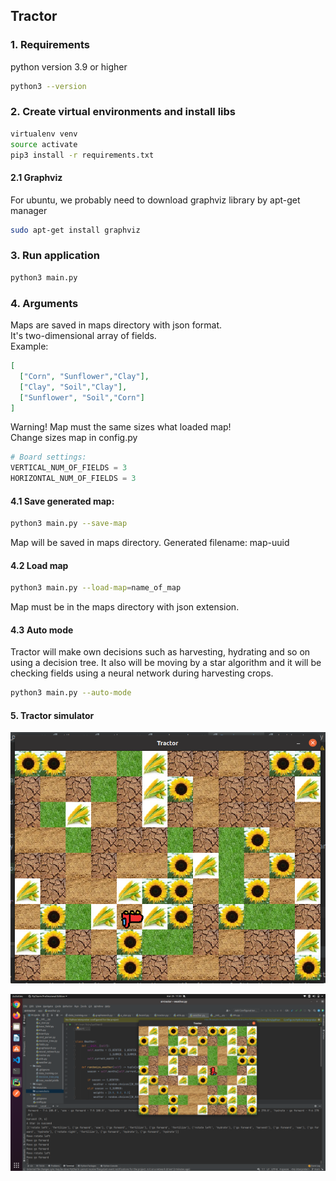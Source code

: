 ## Tractor
### 1. Requirements
python version 3.9 or higher
```bash
python3 --version
```
### 2. Create virtual environments and install libs
```bash
virtualenv venv
source activate
pip3 install -r requirements.txt
```
#### 2.1 Graphviz
For ubuntu, we probably need to download graphviz library by apt-get manager
```bash
sudo apt-get install graphviz
```

### 3. Run application
```bash
python3 main.py
```

### 4. Arguments
Maps are saved in maps directory with json format.\
It's two-dimensional array of fields. \
Example: 
```json
[
  ["Corn", "Sunflower","Clay"],
  ["Clay", "Soil","Clay"],
  ["Sunflower", "Soil","Corn"]
]
```
Warning!
Map must the same sizes what loaded map!\
Change sizes map in config.py
```python
# Board settings:
VERTICAL_NUM_OF_FIELDS = 3
HORIZONTAL_NUM_OF_FIELDS = 3
```

#### 4.1 Save generated map:
```bash
python3 main.py --save-map
```
Map will be saved in maps directory. 
Generated filename: map-uuid

#### 4.2 Load map
```bash
python3 main.py --load-map=name_of_map
```
Map must be in the maps directory with json extension.

#### 4.3 Auto mode
Tractor will make own decisions such as harvesting, hydrating and so on using a decision tree.
It also will be moving by a star algorithm and it will be checking fields using a neural network during harvesting crops.
```bash
python3 main.py --auto-mode
```

#### 5. Tractor simulator

![Screenshot](screenshots/tractor1.png)

![Screenshot](screenshots/tractor.png)